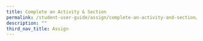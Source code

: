 ```yaml
---
title: Complete an Activity & Section
permalink: /student-user-guide/assign/complete-an-activity-and-section/
description: ""
third_nav_title: Assign
---
```

